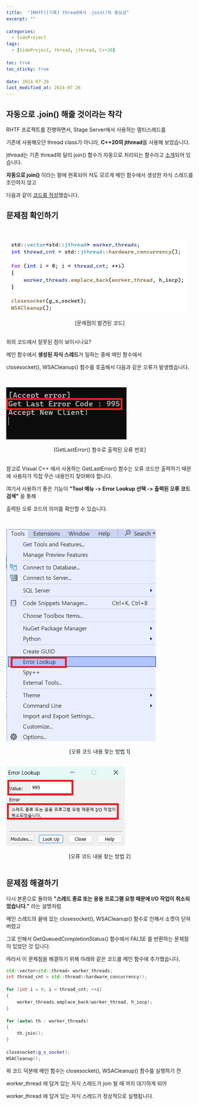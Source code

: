 ```yaml
---
title:  "[RHTF][기록] thread에서 .join()의 중요성"
excerpt: ""

categories:
  - SideProject
tags:
  - [SideProject, thread, jthread, C++20]

toc: true
toc_sticky: true
 
date: 2024-07-26
last_modified_at: 2024-07-26
---
```


## 자동으로 .join() 해줄 것이라는 착각

RHTF 프로젝트를 진행하면서, Stage Server에서 사용하는 멀티스레드를  

기존에 사용해오던 thread class가 아니라, **C++20의 jthread**를 사용해 보았습니다.  

jthread는 기존 thread와 달리 join() 함수가 자동으로 처리되는 함수라고 [소개](https://en.cppreference.com/w/cpp/thread/jthread)되어 있습니다.  

**자동으로 join()** 이라는 말에 현혹되어 저도 모르게 메인 함수에서 생성한 자식 스레드를 조인하지 않고  

다음과 같이 [코드를 작성](https://github.com/Mgcllee/RHTF/blob/4afb0acf3e321f8ea296bb7f3c2dd82b58a67e07/RHTF_Server/RHTFStageServer/Main.cpp#L42)했습니다.  

## 문제점 확인하기

<br/>

![Miss_01](/assets/img/side_project_img/RHTF_Miss_01.png)  
<center>[문제점이 발견된 코드]</center>

<br/>

위의 코드에서 잘못된 점이 보이시나요?  

메인 함수에서 **생성된 자식 스레드**가 일하는 중에 메인 함수에서  

closesocket(), WSACleanup() 함수를 호출해서 다음과 같은 오류가 발생했습니다.  

<br/>

![Miss_02](/assets/img/side_project_img/RHTF_Miss_02.png)  
<center>[GetLastError() 함수로 출력된 오류 번호]</center>

<br/>

참고로 Visual C++ 에서 사용하는 GetLastError() 함수는 오류 코드만 출력하기 때문에 사용자가 직접 무슨 내용인지 찾아봐야 합니다.  

여기서 사용하기 좋은 기능이 **"Tool 메뉴 -> Error Lookup 선택 -> 출력된 오류 코드 검색"** 을 통해  

출력된 오류 코드의 의미를 확인할 수 있습니다.  

<br/>

![VC2022_ErrorLookup](/assets/img/side_project_img/RHTF_Miss_03.png)  
<center>[오류 코드 내용 찾는 방법 1]</center>

<br/>


![VC2022_ErrorLookup](/assets/img/side_project_img/RHTF_Miss_04.png)  
<center>[오류 코드 내용 찾는 방법 2]</center>

<br/>

## 문제점 해결하기

다시 본론으로 돌아와 **"스레드 종료 또는 응용 프로그램 요청 때문에 I/O 작업이 취소되었습니다."** 라는 설명처럼  

메인 스레드의 끝에 있는 closesocket(), WSACleanup() 함수로 인해서 소켓이 닫혀버렸고  

그로 인해서 GetQueuedCompletionStatus() 함수에서 FALSE 를 반환하는 문제점이 있었던 것 입니다.  

따라서 이 문제점을 해결하기 위해 아래와 같은 코드를 메인 함수에 추가했습니다.  

```c++
std::vector<std::thread> worker_threads;
int thread_cnt = std::thread::hardware_concurrency();

for (int i = 0; i < thread_cnt; ++i)
{
    worker_threads.emplace_back(worker_thread, h_iocp);
}

for (auto& th : worker_threads)
{
	th.join();
}

closesocket(g_s_socket);
WSACleanup();
```

위 코드 덕분에 메인 함수는 closesocket(), WSACleanup() 함수를 실행하기 전  

worker_thread 에 담겨 있는 자식 스레드가 join 될 때 까지 대기하게 되어  

worker_thread 에 담겨 있는 자식 스레드가 정상적으로 실행됩니다.